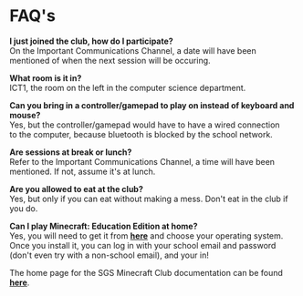 # FAQ's
**I just joined the club, how do I participate?**<br>On the Important Communications Channel, a date will have been mentioned of when the next session will be occuring.

**What room is it in?**<br>ICT1, the room on the left in the computer science department.

**Can you bring in a controller/gamepad to play on instead of keyboard and mouse?**<br>Yes, but the controller/gamepad would have to have a wired connection<br>
to the computer, because bluetooth is blocked by the school network.

**Are sessions at break or lunch?**<br>Refer to the Important Communications Channel, a time will have been mentioned. If not, assume it's at lunch.

**Are you allowed to eat at the club?**<br>Yes, but only if you can eat without making a mess. Don't eat in the club if you do.

**Can I play Minecraft: Education Edition at home?**<br>Yes, you will need to get it from [**here**](https://education.minecraft.net/en-us/get-started/download) and choose your operating system.<br>Once you install it, you can log in with your school email and password (don't even try with a non-school email), and your in!


The home page for the SGS Minecraft Club documentation can be found [**here**](README.md).
